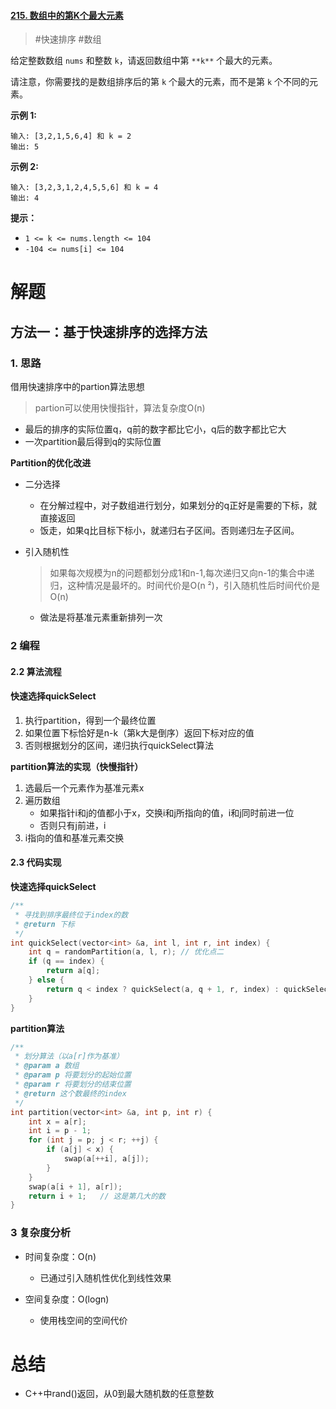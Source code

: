 #### [215. 数组中的第K个最大元素](https://leetcode-cn.com/problems/kth-largest-element-in-an-array/)

> #快速排序 #数组

给定整数数组 `nums` 和整数 `k`，请返回数组中第 `**k**` 个最大的元素。

请注意，你需要找的是数组排序后的第 `k` 个最大的元素，而不是第 `k` 个不同的元素。

 

**示例 1:**

```
输入: [3,2,1,5,6,4] 和 k = 2
输出: 5
```

**示例 2:**

```
输入: [3,2,3,1,2,4,5,5,6] 和 k = 4
输出: 4
```

 

**提示：** 

- `1 <= k <= nums.length <= 104`
- `-104 <= nums[i] <= 104`



# 解题

## 方法一：基于快速排序的选择方法

### 1. 思路

借用快速排序中的partion算法思想

> partion可以使用快慢指针，算法复杂度O(n)

- 最后的排序的实际位置q，q前的数字都比它小，q后的数字都比它大
- 一次partition最后得到q的实际位置

**Partition的优化改进**

- 二分选择

  - 在分解过程中，对子数组进行划分，如果划分的q正好是需要的下标，就直接返回
  - 饭走，如果q比目标下标小，就递归右子区间。否则递归左子区间。

- 引入随机性

  > 如果每次规模为n的问题都划分成1和n-1,每次递归又向n-1的集合中递归，这种情况是最坏的。时间代价是O(n ²)，引入随机性后时间代价是O(n)

  - 做法是将基准元素重新排列一次


### 2 编程

#### 2.2 算法流程

#### 快速选择quickSelect

1. 执行partition，得到一个最终位置
2. 如果位置下标恰好是n-k（第k大是倒序）返回下标对应的值
3. 否则根据划分的区间，递归执行quickSelect算法

**partition算法的实现（快慢指针）**

1. 选最后一个元素作为基准元素x
2. 遍历数组
   - 如果指针i和j的值都小于x，交换i和j所指向的值，i和j同时前进一位
   - 否则只有j前进，i
3. i指向的值和基准元素交换

#### 2.3 代码实现

**快速选择quickSelect**

```c++
/**
 * 寻找到排序最终位于index的数
 * @return 下标
 */
int quickSelect(vector<int> &a, int l, int r, int index) {
    int q = randomPartition(a, l, r); // 优化点二
    if (q == index) {
        return a[q];
    } else {
        return q < index ? quickSelect(a, q + 1, r, index) : quickSelect(a, l, q - 1, index);   // 优化点一
    }
}
```

**partition算法**

```c++
/**
 * 划分算法（以a[r]作为基准）
 * @param a 数组
 * @param p 将要划分的起始位置
 * @param r 将要划分的结束位置
 * @return 这个数最终的index
 */
int partition(vector<int> &a, int p, int r) {
    int x = a[r];
    int i = p - 1;
    for (int j = p; j < r; ++j) {
        if (a[j] < x) {
            swap(a[++i], a[j]);
        }
    }
    swap(a[i + 1], a[r]);
    return i + 1;   // 这是第几大的数
}
```



### 3 复杂度分析

- 时间复杂度：O(n)
  - 已通过引入随机性优化到线性效果

- 空间复杂度：O(logn)
  - 使用栈空间的空间代价

# 总结

- C++中rand()返回，从0到最大随机数的任意整数